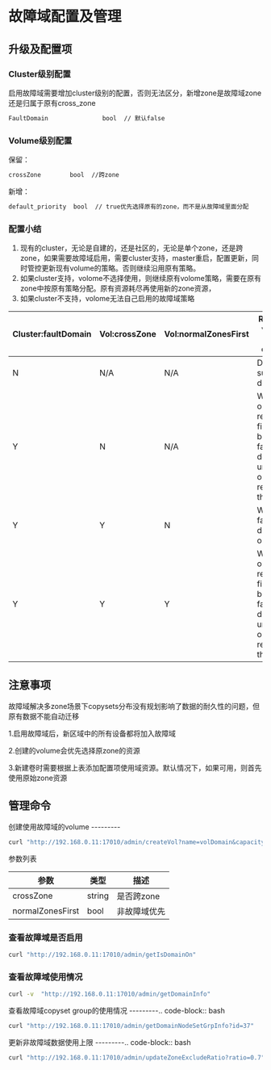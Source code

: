 # 故障域配置及管理

## 升级及配置项

### Cluster级别配置

启用故障域需要增加cluster级别的配置，否则无法区分，新增zone是故障域zone还是归属于原有cross_zone

```bash
FaultDomain               bool  // 默认false
```

### Volume级别配置

保留：

```bash
crossZone        bool  //跨zone
```

新增：

```bash
default_priority  bool  // true优先选择原有的zone，而不是从故障域里面分配
```

### 配置小结

1.  现有的cluster，无论是自建的，还是社区的，无论是单个zone，还是跨zone，如果需要故障域启用，需要cluster支持，master重启，配置更新，同时管控更新现有volume的策略。否则继续沿用原有策略。
2.  如果cluster支持，volome不选择使用，则继续原有volome策略，需要在原有zone中按原有策略分配。原有资源耗尽再使用新的zone资源，
3.  如果cluster不支持，volome无法自己启用的故障域策略

| Cluster:faultDomain | Vol:crossZone | Vol:normalZonesFirst | Rules for volume to use domain                                                |
|---------------------|---------------|----------------------|-------------------------------------------------------------------------------|
| N                   | N/A           | N/A                  | Do not support domain                                                         |
| Y                   | N             | N/A                  | Write origin resources first before fault domain until origin reach threshold |
| Y                   | Y             | N                    | Write fault domain only                                                       |
| Y                   | Y             | Y                    | Write origin resources first before fault domain until origin reach threshold |

## 注意事项

故障域解决多zone场景下copysets分布没有规划影响了数据的耐久性的问题，但原有数据不能自动迁移

1.启用故障域后，新区域中的所有设备都将加入故障域

2.创建的volume会优先选择原zone的资源

3.新建卷时需要根据上表添加配置项使用域资源。默认情况下，如果可用，则首先使用原始zone资源

## 管理命令

创建使用故障域的volume ---------

```bash
curl "http://192.168.0.11:17010/admin/createVol?name=volDomain&capacity=1000&owner=cfs&crossZone=true&normalZonesFirst=false"
```

参数列表

| 参数               | 类型     | 描述      |
|------------------|--------|---------|
| crossZone        | string | 是否跨zone |
| normalZonesFirst | bool   | 非故障域优先  |

### 查看故障域是否启用

```bash
curl "http://192.168.0.11:17010/admin/getIsDomainOn"
```

### 查看故障域使用情况

```bash
curl -v  "http://192.168.0.11:17010/admin/getDomainInfo"
```

查看故障域copyset group的使用情况 ---------.. code-block:: bash

```bash
curl "http://192.168.0.11:17010/admin/getDomainNodeSetGrpInfo?id=37"
```

更新非故障域数据使用上限 ---------.. code-block:: bash

```bash
curl "http://192.168.0.11:17010/admin/updateZoneExcludeRatio?ratio=0.7"
```